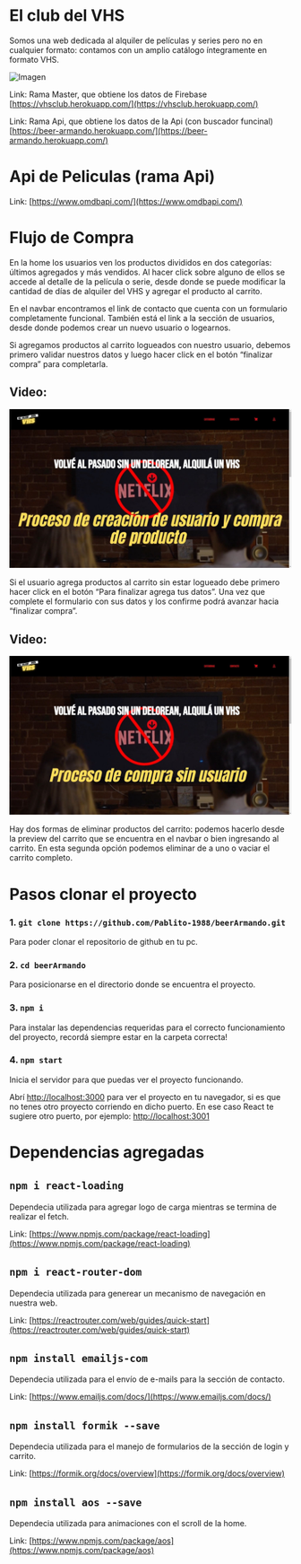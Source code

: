 #  El club del VHS
Somos una web dedicada al alquiler de películas y series pero no en cualquier formato: contamos con un amplio catálogo íntegramente en formato VHS. 

![Imagen](gif.gif)


Link: Rama Master, que obtiene los datos de Firebase [https://vhsclub.herokuapp.com/](https://vhsclub.herokuapp.com/)

Link: Rama Api, que obtiene los datos de la Api (con buscador funcinal) [https://beer-armando.herokuapp.com/](https://beer-armando.herokuapp.com/)

# Api de Peliculas (rama Api)

Link: [https://www.omdbapi.com/](https://www.omdbapi.com/)


# Flujo de Compra

En la home los usuarios ven los productos divididos en dos categorías: últimos agregados y más vendidos. Al hacer click sobre alguno de ellos se accede al detalle de la película o serie, desde donde se puede modificar la cantidad de días de alquiler del VHS y agregar el producto al carrito. 

En el navbar encontramos el link de contacto que cuenta con un formulario completamente funcional. También está el link a la sección de usuarios, desde donde podemos crear un nuevo usuario o logearnos.  

Si agregamos productos al carrito logueados con nuestro usuario, debemos primero validar nuestros datos y luego hacer click en el botón “finalizar compra” para completarla.  

## Video: 
[![Video paso a paso ](case1.jpg)](https://vimeo.com/653075146)

Si el usuario agrega productos al carrito sin estar logueado debe primero hacer click en el botón “Para finalizar agrega tus datos”. Una vez que complete el formulario con sus datos y los confirme podrá avanzar hacia “finalizar compra”.  

## Video:
[![Video paso a paso ](case2.jpg)](https://vimeo.com/653071444)

Hay dos formas de eliminar productos del carrito: podemos hacerlo desde la preview del carrito que se encuentra en el navbar o bien ingresando al carrito. En esta segunda opción podemos eliminar de a uno o vaciar el carrito completo.  



# Pasos clonar el proyecto

### 1. `git clone https://github.com/Pablito-1988/beerArmando.git`
Para poder clonar el repositorio de github en tu pc.

### 2. `cd beerArmando`
Para posicionarse en el directorio donde se encuentra el proyecto.

### 3. `npm i`
Para  instalar las dependencias requeridas para el correcto funcionamiento del proyecto, recordá siempre estar en la carpeta correcta!

### 4. `npm start`
Inicia el servidor para que puedas ver el proyecto funcionando.

Abrí [http://localhost:3000](http://localhost:3000) para ver el proyecto en tu navegador, si es que no tenes otro proyecto corriendo en dicho puerto. En ese caso React te sugiere otro puerto, por ejemplo: [http://localhost:3001](http://localhost:3001)


# Dependencias agregadas 

## `npm i react-loading`
Dependecia utilizada para agregar logo de carga mientras se termina de realizar el fetch.

Link: [https://www.npmjs.com/package/react-loading](https://www.npmjs.com/package/react-loading)

## `npm i react-router-dom`
Dependecia utilizada para generear un mecanismo de navegación en nuestra web.

Link: [https://reactrouter.com/web/guides/quick-start](https://reactrouter.com/web/guides/quick-start)

## `npm install emailjs-com `
Dependecia utilizada para el envío de e-mails para la sección de contacto.

Link: [https://www.emailjs.com/docs/](https://www.emailjs.com/docs/)

## `npm install formik --save`
Dependecia utilizada para el manejo de formularios de la sección de login y carrito.

Link: [https://formik.org/docs/overview](https://formik.org/docs/overview)

## `npm install aos --save`
Dependecia utilizada para animaciones con el scroll de la home.

Link: [https://www.npmjs.com/package/aos](https://www.npmjs.com/package/aos)





